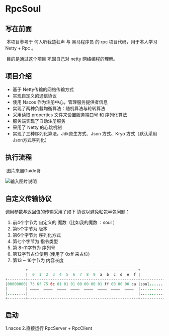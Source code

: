 # RpcSoul
## 写在前面

​	本项目参考于 何人听我楚狂声 与 黑马程序员 的 rpc 项目代码，用于本人学习 Netty + Rpc 。

​	目的是通过这个项目 巩固自己对 netty 网络编程的理解。

## 项目介绍

- 基于 Netty传输的网络传输方式
- 实现自定义的通信协议
- 使用 Nacos 作为注册中心，管理服务提供者信息
- 实现了两种负载均衡算法：随机算法与轮转算法
- 采用读取 properties 文件来设置服务端口号 和 序列化算法 
- 服务端实现了自动注册服务
- 采用了 Netty 的心跳机制
- 实现了三种序列化算法，Jdk原生方式、Json 方式、Kryo 方式（默认采用 Json方式序列化）

## 执行流程

​	图片来自Guide哥

![输入图片说明](https://images.gitee.com/uploads/images/2021/0516/130825_6cab1cf2_8044183.png "屏幕截图.png")



## 自定义传输协议

调用参数与返回值的传输采用了如下 协议以避免粘包半包问题：

1. 前4个字节为 自定义的 魔数（比如我的魔数 ：soul ）
2. 第5个字节为 版本
3. 第6个字节为 序列化方式
4. 第七个字节为 指令类型
5. 第 8~11字节为 序列号
6. 第12字节占位使用 (使用了 0xff 来占位)
7. 第13 ~ 16字节为 内容长度

```JAVA
         +-------------------------------------------------+
         |  0  1  2  3  4  5  6  7  8  9  a  b  c  d  e  f |
+--------+-------------------------------------------------+----------------+
|00000000| 73 6f 75 6c 01 01 01 00 00 00 01 ff 00 00 00 ca |soul............|
|        | …………  …………  …………  …………  …………  …………  …………  …………  |................|
|........|                                                 |................|
+--------+-------------------------------------------------+----------------+

```
## 启动

1.nacos
2.直接运行 RpcServer + RpcClient

